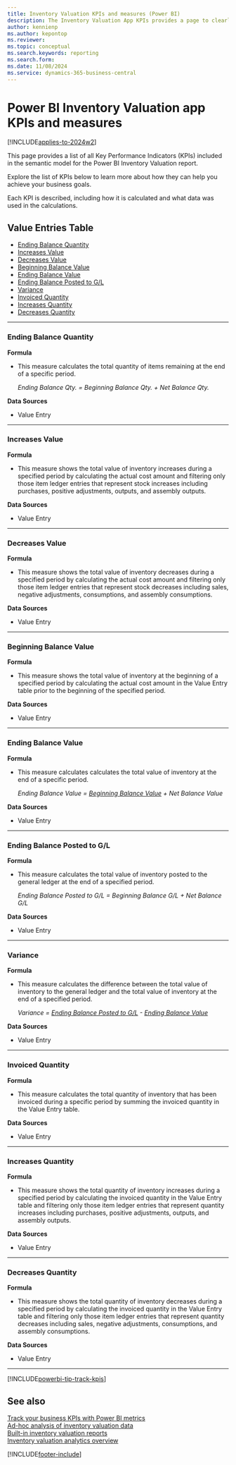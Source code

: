 ```yaml
---
title: Inventory Valuation KPIs and measures (Power BI)
description: The Inventory Valuation App KPIs provides a page to clearly identify all KPIs and Measures used in the Inventory Valuation Report.
author: kennienp
ms.author: kepontop
ms.reviewer: 
ms.topic: conceptual
ms.search.keywords: reporting
ms.search.form: 
ms.date: 11/08/2024
ms.service: dynamics-365-business-central
---
```


# Power BI Inventory Valuation app KPIs and measures

[!INCLUDE[applies-to-2024w2](includes/applies-to-2024w2.md)]

This page provides a list of all Key Performance Indicators (KPIs) included in the semantic model for the Power BI Inventory Valuation report. 

Explore the list of KPIs below to learn more about how they can help you achieve your business goals. 

Each KPI is described, including how it is calculated and what data was used in the calculations.

## Value Entries Table   
- [Ending Balance Quantity](#ending-balance-quantity)  
- [Increases Value](#increases-value)  
- [Decreases Value](#decreases-value)  
- [Beginning Balance Value](#beginning-balance-value)  
- [Ending Balance Value](#ending-balance-value)  
- [Ending Balance Posted to G/L](#ending-balance-posted-to-gl)  
- [Variance](#variance)  
- [Invoiced Quantity](#invoiced-quantity)  
- [Increases Quantity](#increases-quantity)  
- [Decreases Quantity](#decreases-quantity)

---
### Ending Balance Quantity
**Formula**  
- This measure calculates the total quantity of items remaining at the end of a specific period.

  *Ending Balance Qty. = Beginning Balance Qty. + Net Balance Qty.*

**Data Sources**
- Value Entry 

---
### Increases Value
**Formula**  
- This measure shows the total value of inventory increases during a specified period by calculating the actual cost amount and filtering only those item ledger entries that represent stock increases including purchases, positive adjustments, outputs, and assembly outputs.

**Data Sources**
- Value Entry

---
### Decreases Value
**Formula**  
- This measure shows the total value of inventory decreases during a specified period by calculating the actual cost amount and filtering only those item ledger entries that represent stock decreases including sales, negative adjustments, consumptions, and assembly consumptions.

**Data Sources**
- Value Entry

---
### Beginning Balance Value
**Formula**  
- This measure shows the total value of inventory at the beginning of a specified period by calculating the actual cost amount in the Value Entry table prior to the beginning of the specified period.

**Data Sources**
- Value Entry

---
### Ending Balance Value
**Formula**  
- This measure calculates calculates the total value of inventory at the end of a specific period.

  *Ending Balance Value = [Beginning Balance Value](#beginning-balance-value) + Net Balance Value*

**Data Sources**
- Value Entry

---
### Ending Balance Posted to G/L
**Formula**  
- This measure calculates the total value of inventory posted to the general ledger at the end of a specified period.

  *Ending Balance Posted to G/L = Beginning Balance G/L + Net Balance G/L*

**Data Sources**
- Value Entry

---
### Variance
**Formula**  
- This measure calculates the difference between the total value of inventory to the general ledger and the total value of inventory at the end of a specified period.

  *Variance = [Ending Balance Posted to G/L](#ending-balance-posted-to-gl) - [Ending Balance Value](#ending-balance-value)*

**Data Sources**
- Value Entry

---
### Invoiced Quantity
**Formula**  
- This measure calculates the total quantity of inventory that has been invoiced during a specific period by summing the invoiced quantity in the Value Entry table.

**Data Sources**
- Value Entry

---
### Increases Quantity
**Formula**  
- This measure shows the total quantity of inventory increases during a specified period by calculating the invoiced quantity in the Value Entry table and filtering only those item ledger entries that represent quantity increases including purchases, positive adjustments, outputs, and assembly outputs.

**Data Sources**
- Value Entry

---
### Decreases Quantity
**Formula**  
- This measure shows the total quantity of inventory decreases during a specified period by calculating the invoiced quantity in the Value Entry table and filtering only those item ledger entries that represent quantity decreases including sales, negative adjustments, consumptions, and assembly consumptions.

**Data Sources**
- Value Entry

---
[!INCLUDE[powerbi-tip-track-kpis](includes/powerbi-tip-track-kpis.md)]


## See also

[Track your business KPIs with Power BI metrics](#TODO)   
[Ad-hoc analysis of inventory valuation data](#TODO)   
[Built-in inventory valuation reports](#TODO)   
[Inventory valuation analytics overview](#TODO)  

[!INCLUDE[footer-include](includes/footer-banner.md)]
